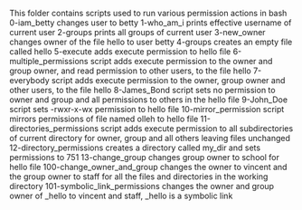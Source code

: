 This folder contains scripts used to run various permission actions in bash
0-iam_betty changes user to betty
1-who_am_i prints effective username of current user
2-groups prints all groups of current user
3-new_owner changes owner of the file hello to user betty
4-groups creates an empty file called hello
5-execute adds execute permission to hello file
6-multiple_permissions script adds execute permission to the owner and group owner, and read permission to other users, to the file hello
7-everybody script adds execute permission to the owner, group owner and other users, to the file hello
8-James_Bond script sets no permission to owner and group and all permissions to others in the hello file
9-John_Doe script sets -rwxr-x-wx permission to hello file
10-mirror_permission script mirrors permissions of file named olleh to hello file
11-directories_permissions script adds execute permission to all subdirectories of current directory for owner, group and all others leaving files unchanged
12-directory_permissions creates a directory called my_dir and sets permissions to 751
13-change_group changes group owner to school for hello file
100-change_owner_and_group changes the owner to vincent and the group owner to staff for all the files and directories in the working directory
101-symbolic_link_permissions changes the owner and group owner of _hello to vincent and staff, _hello is a symbolic link
